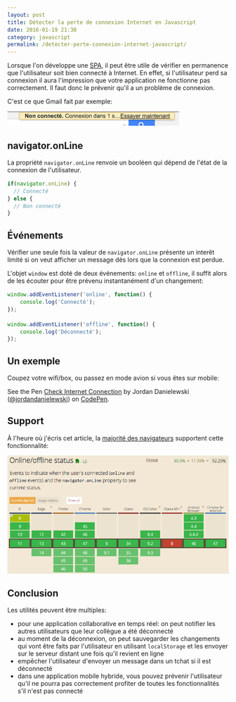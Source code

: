 ```yaml
---
layout: post
title: Détecter la perte de connexion Internet en Javascript
date: 2016-01-19 21:30
category: javascript
permalink: /detecter-perte-connexion-internet-javascript/
---
```


Lorsque l'on développe une [SPA](https://fr.wikipedia.org/wiki/Application_web_monopage), il peut être utile de vérifier en permanence que l'utilisateur soit bien connecté à Internet. En effet, si l'utilisateur perd sa connexion il aura l'impression que votre application ne fonctionne pas correctement. Il faut donc le prévenir qu'il a un problème de connexion.

C'est ce que Gmail fait par exemple:

![Gmail hors-ligne](/uploads/2016-01-19-detecter-perte-connexion-internet-javascript/gmail.png)

## navigator.onLine

La propriété `navigator.onLine` renvoie un booléen qui dépend de l'état de la connexion de l'utilisateur.

```javascript
if(navigator.onLine) {
  // Connecté
} else {
  // Non connecté
}
```

## Événements

Vérifier une seule fois la valeur de `navigator.onLine` présente un interêt limité si on veut afficher un message dès lors que la connexion est perdue.

L'objet `window` est doté de deux événements: `online` et `offline`, il suffit alors de les écouter pour être prévenu instantanément d'un changement:

```javascript
window.addEventListener('online', function() {
	console.log('Connecté');
});

window.addEventListener('offline', function() {
	console.log('Déconnecté');
});
```

## Un exemple

Coupez votre wifi/box, ou passez en mode avion si vous êtes sur mobile:

<p data-height="268" data-theme-id="0" data-slug-hash="vLWxZx" data-default-tab="result" data-user="jordandanielewski" class='codepen'>See the Pen <a href='http://codepen.io/jordandanielewski/pen/vLWxZx/'>Check Internet Connection</a> by Jordan Danielewski (<a href='http://codepen.io/jordandanielewski'>@jordandanielewski</a>) on <a href='http://codepen.io'>CodePen</a>.</p>
<script async src="//assets.codepen.io/assets/embed/ei.js"></script>

## Support

À l'heure où j'écris cet article, la [majorité des navigateurs](http://caniuse.com/#feat=online-status) supportent cette fonctionnalité:

![Support navigateurs navigator.onLine](/uploads/2016-01-19-detecter-perte-connexion-internet-javascript/browser-support.png)

## Conclusion

Les utilités peuvent être multiples:

- pour une application collaborative en temps réel: on peut notifier les autres utilisateurs que leur collègue a été déconnecté
- au moment de la déconnexion, on peut sauvegarder les changements qui vont être faits par l'utilisateur en utilisant `localStorage` et les envoyer sur le serveur distant une fois qu'il revient en ligne
- empêcher l'utilisateur d'envoyer un message dans un tchat si il est déconnecté
- dans une application mobile hybride, vous pouvez prévenir l'utilisateur qu'il ne pourra pas correctement profiter de toutes les fonctionnalités s'il n'est pas connecté
